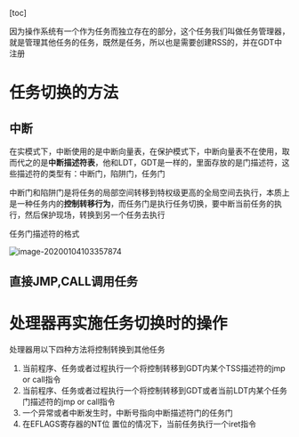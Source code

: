 [toc]



因为操作系统有一个作为任务而独立存在的部分，这个任务我们叫做任务管理器，就是管理其他任务的任务，既然是任务，所以也是需要创建RSS的，并在GDT中注册



# 任务切换的方法

## 中断

在实模式下，中断使用的是中断向量表，在保护模式下，中断向量表不在使用，取而代之的是**中断描述符表**，他和LDT，GDT是一样的，里面存放的是门描述符，这些描述符的类型有：中断门，陷阱门，任务门

中断门和陷阱门是将任务的局部空间转移到特权级更高的全局空间去执行，本质上是一种任务内的**控制转移行为**，而任务门是执行任务切换，要中断当前任务的执行，然后保护现场，转换到另一个任务去执行

任务门描述符的格式

![image-20200104103357874](/Users/chenyansong/Documents/note/images/linux/x86/image-20200104103357874.png)

## 直接JMP,CALL调用任务





# 处理器再实施任务切换时的操作

处理器用以下四种方法将控制转换到其他任务

1. 当前程序、任务或者过程执行一个将控制转移到GDT内某个TSS描述符的jmp or call指令
2. 当前程序、任务或者过程执行一个将控制转移到GDT或者当前LDT内某个任务门描述符的jmp or call指令
3. 一个异常或者中断发生时，中断号指向中断描述符门的任务门
4. 在EFLAGS寄存器的NT位 置位的情况下，当前任务执行一个iret指令



